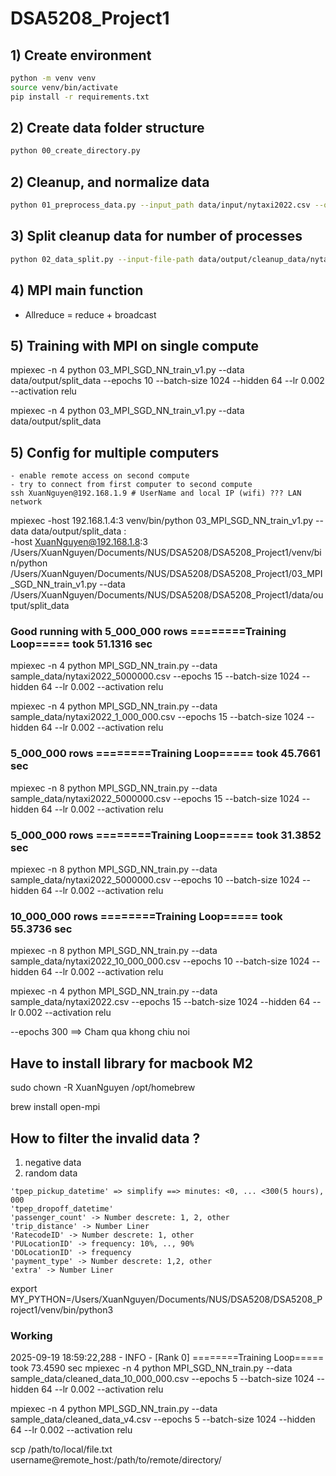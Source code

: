 # DSA5208_Project1

## 1) Create environment
```bash
python -m venv venv
source venv/bin/activate
pip install -r requirements.txt
```

## 2) Create data folder structure
```bash
python 00_create_directory.py
```

## 2) Cleanup, and normalize data
```bash
python 01_preprocess_data.py --input_path data/input/nytaxi2022.csv --output_path data/output/cleanup_data/nytaxi2022_cleaned.csv
```

## 3) Split cleanup data for number of processes
```bash
python 02_data_split.py --input-file-path data/output/cleanup_data/nytaxi2022_cleaned.csv --output-folder data/output/split_data --number-process 5
```

## 4) MPI main function
- Allreduce = reduce + broadcast

## 5) Training with MPI on single compute

mpiexec -n 4 python 03_MPI_SGD_NN_train_v1.py --data data/output/split_data --epochs 10 --batch-size 1024 --hidden 64 --lr 0.002 --activation relu

mpiexec -n 4 python 03_MPI_SGD_NN_train_v1.py --data data/output/split_data


## 5) Config for multiple computers
```text
- enable remote access on second compute
- try to connect from first computer to second compute
ssh XuanNguyen@192.168.1.9 # UserName and local IP (wifi) ??? LAN network
```

mpiexec -host 192.168.1.4:3 venv/bin/python 03_MPI_SGD_NN_train_v1.py --data data/output/split_data : \
        -host XuanNguyen@192.168.1.8:3 /Users/XuanNguyen/Documents/NUS/DSA5208/DSA5208_Project1/venv/bin/python /Users/XuanNguyen/Documents/NUS/DSA5208/DSA5208_Project1/03_MPI_SGD_NN_train_v1.py --data /Users/XuanNguyen/Documents/NUS/DSA5208/DSA5208_Project1/data/output/split_data



### Good running with 5_000_000 rows ========Training Loop===== took 51.1316 sec
mpiexec -n 4 python MPI_SGD_NN_train.py --data sample_data/nytaxi2022_5000000.csv --epochs 15 --batch-size 1024 --hidden 64 --lr 0.002 --activation relu

mpiexec -n 4 python MPI_SGD_NN_train.py --data sample_data/nytaxi2022_1_000_000.csv --epochs 15 --batch-size 1024 --hidden 64 --lr 0.002 --activation relu

### 5_000_000 rows ========Training Loop===== took 45.7661 sec
mpiexec -n 8 python MPI_SGD_NN_train.py --data sample_data/nytaxi2022_5000000.csv --epochs 15 --batch-size 1024 --hidden 64 --lr 0.002 --activation relu

### 5_000_000 rows ========Training Loop===== took 31.3852 sec
mpiexec -n 8 python MPI_SGD_NN_train.py --data sample_data/nytaxi2022_5000000.csv --epochs 10 --batch-size 1024 --hidden 64 --lr 0.002 --activation relu

### 10_000_000 rows ========Training Loop===== took 55.3736 sec
mpiexec -n 8 python MPI_SGD_NN_train.py --data sample_data/nytaxi2022_10_000_000.csv --epochs 10 --batch-size 1024 --hidden 64 --lr 0.002 --activation relu


mpiexec -n 4 python MPI_SGD_NN_train.py --data sample_data/nytaxi2022.csv --epochs 15 --batch-size 1024 --hidden 64 --lr 0.002 --activation relu

--epochs 300 ==> Cham qua khong chiu noi

## Have to install library for macbook M2

sudo chown -R XuanNguyen /opt/homebrew

brew install open-mpi

## How to filter the invalid data ?
1. negative data
2. random data

```
'tpep_pickup_datetime' => simplify ==> minutes: <0, ... <300(5 hours), 000
'tpep_dropoff_datetime'
'passenger_count' -> Number descrete: 1, 2, other
'trip_distance' -> Number Liner
'RatecodeID' -> Number descrete: 1, other
'PULocationID' -> frequency: 10%, .., 90%
'DOLocationID' -> frequency
'payment_type' -> Number descrete: 1,2, other
'extra' -> Number Liner
```



export MY_PYTHON=/Users/XuanNguyen/Documents/NUS/DSA5208/DSA5208_Project1/venv/bin/python3


### Working
2025-09-19 18:59:22,288 - INFO - [Rank 0] ========Training Loop===== took 73.4590 sec
mpiexec -n 4 python MPI_SGD_NN_train.py --data sample_data/cleaned_data_10_000_000.csv --epochs 5 --batch-size 1024 --hidden 64 --lr 0.002 --activation relu


mpiexec -n 4 python MPI_SGD_NN_train.py --data sample_data/cleaned_data_v4.csv --epochs 5 --batch-size 1024 --hidden 64 --lr 0.002 --activation relu



scp /path/to/local/file.txt username@remote_host:/path/to/remote/directory/


